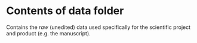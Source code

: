 # Contents of data folder

Contains the *raw* (unedited) data used specifically for the
scientific project and product (e.g. the manuscript).
